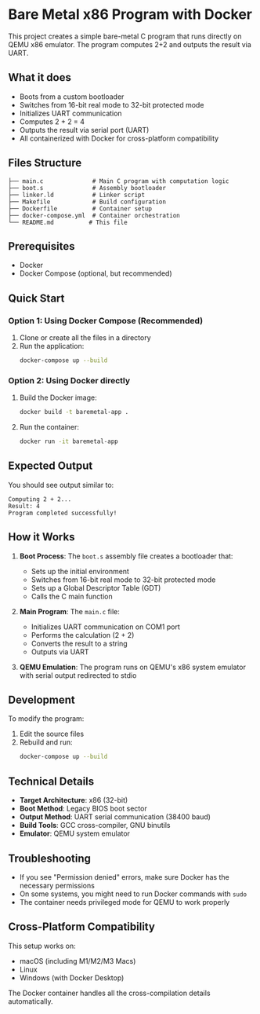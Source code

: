 # Bare Metal x86 Program with Docker

This project creates a simple bare-metal C program that runs directly on QEMU x86 emulator. The program computes 2+2 and outputs the result via UART.

## What it does

- Boots from a custom bootloader
- Switches from 16-bit real mode to 32-bit protected mode
- Initializes UART communication
- Computes 2 + 2 = 4
- Outputs the result via serial port (UART)
- All containerized with Docker for cross-platform compatibility

## Files Structure

```
├── main.c              # Main C program with computation logic
├── boot.s              # Assembly bootloader
├── linker.ld           # Linker script
├── Makefile            # Build configuration
├── Dockerfile          # Container setup
├── docker-compose.yml  # Container orchestration
└── README.md          # This file
```

## Prerequisites

- Docker
- Docker Compose (optional, but recommended)

## Quick Start

### Option 1: Using Docker Compose (Recommended)

1. Clone or create all the files in a directory
2. Run the application:
   ```bash
   docker-compose up --build
   ```

### Option 2: Using Docker directly

1. Build the Docker image:
   ```bash
   docker build -t baremetal-app .
   ```

2. Run the container:
   ```bash
   docker run -it baremetal-app
   ```

## Expected Output

You should see output similar to:
```
Computing 2 + 2...
Result: 4
Program completed successfully!
```

## How it Works

1. **Boot Process**: The `boot.s` assembly file creates a bootloader that:
   - Sets up the initial environment
   - Switches from 16-bit real mode to 32-bit protected mode
   - Sets up a Global Descriptor Table (GDT)
   - Calls the C main function

2. **Main Program**: The `main.c` file:
   - Initializes UART communication on COM1 port
   - Performs the calculation (2 + 2)
   - Converts the result to a string
   - Outputs via UART

3. **QEMU Emulation**: The program runs on QEMU's x86 system emulator with serial output redirected to stdio

## Development

To modify the program:

1. Edit the source files
2. Rebuild and run:
   ```bash
   docker-compose up --build
   ```

## Technical Details

- **Target Architecture**: x86 (32-bit)
- **Boot Method**: Legacy BIOS boot sector
- **Output Method**: UART serial communication (38400 baud)
- **Build Tools**: GCC cross-compiler, GNU binutils
- **Emulator**: QEMU system emulator

## Troubleshooting

- If you see "Permission denied" errors, make sure Docker has the necessary permissions
- On some systems, you might need to run Docker commands with `sudo`
- The container needs privileged mode for QEMU to work properly

## Cross-Platform Compatibility

This setup works on:
- macOS (including M1/M2/M3 Macs)
- Linux
- Windows (with Docker Desktop)

The Docker container handles all the cross-compilation details automatically.
